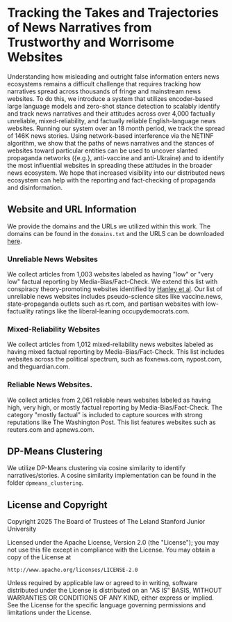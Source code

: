# Tracking the Takes and Trajectories of News Narratives from Trustworthy and Worrisome Websites
Understanding how misleading and outright false information enters news ecosystems remains a difficult challenge that requires tracking how narratives spread across thousands of fringe and mainstream news websites. To do this, we introduce a system that utilizes encoder-based large language models and zero-shot stance detection to scalably identify and track news narratives and their attitudes across over 4,000 factually unreliable, mixed-reliability, and factually reliable English-language news websites. Running our system over an 18 month period, we track the spread of 146K news stories. Using network-based interference via the NETINF algorithm, we show that the paths of news narratives and the stances of websites toward particular entities can be used to uncover slanted propaganda networks ({e.g.}, anti-vaccine and anti-Ukraine) and to identify the most influential websites in spreading these attitudes in the broader news ecosystem. We hope that increased visibility into our distributed news ecosystem can help with the reporting and fact-checking of propaganda and disinformation.

## Website and URL Information

We provide the domains and the URLs we utilized within this work. The domains can be found in the `domains.txt` and the URLS can be downloaded [here]().

### Unreliable News Websites
We collect articles from 1,003 websites labeled as having "low" or "very low" factual reporting by Media-Bias/Fact-Check. We extend this list with conspiracy theory-promoting websites identified by [Hanley et al](https://dl.acm.org/doi/10.1145/3610043). Our list of unreliable news websites includes pseudo-science sites like vaccine.news, state-propaganda outlets such as rt.com, and partisan websites with low-factuality ratings like the liberal-leaning occupydemocrats.com.

### Mixed-Reliability Websites
We collect articles from 1,012 mixed-reliability news websites labeled as having mixed factual reporting by Media-Bias/Fact-Check. This list includes websites across the political spectrum, such as foxnews.com, nypost.com, and theguardian.com.
 
### Reliable News Websites.
We collect articles from 2,061 reliable news websites labeled as having high, very high, or mostly factual reporting by Media-Bias/Fact-Check. The category "mostly factual" is included to capture sources with strong reputations like The Washington Post. This list features websites such as reuters.com and apnews.com.

## DP-Means Clustering

We utilize DP-Means clustering via cosine similarity to identify narratives/stories. A cosine similarity implementation can be found in the folder `dpmeans_clustering`.


## License and Copyright

Copyright 2025 The Board of Trustees of The Leland Stanford Junior University

Licensed under the Apache License, Version 2.0 (the "License");
you may not use this file except in compliance with the License.
You may obtain a copy of the License at

    http://www.apache.org/licenses/LICENSE-2.0

Unless required by applicable law or agreed to in writing, software
distributed under the License is distributed on an "AS IS" BASIS,
WITHOUT WARRANTIES OR CONDITIONS OF ANY KIND, either express or implied.
See the License for the specific language governing permissions and
limitations under the License.


